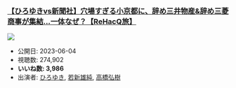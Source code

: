 ### [【ひろゆきvs新聞社】穴場すぎる小京都に、辞め三井物産&辞め三菱商事が集結…一体なぜ？【ReHacQ旅】](https://www.youtube.com/watch?v=LRbQS-O2L3g)
[![](https://img.youtube.com/vi/LRbQS-O2L3g/sddefault.jpg)](https://www.youtube.com/watch?v=LRbQS-O2L3g)
-   公開日: 2023-06-04
-   視聴数: 274,902
-   **いいね数: 3,986**
-   出演者: [ひろゆき](/rehacq_fan/people/ひろゆき "wikilink"), [若新雄純](/rehacq_fan/people/若新雄純 "wikilink"), [高橋弘樹](/rehacq_fan/people/高橋弘樹 "wikilink")
